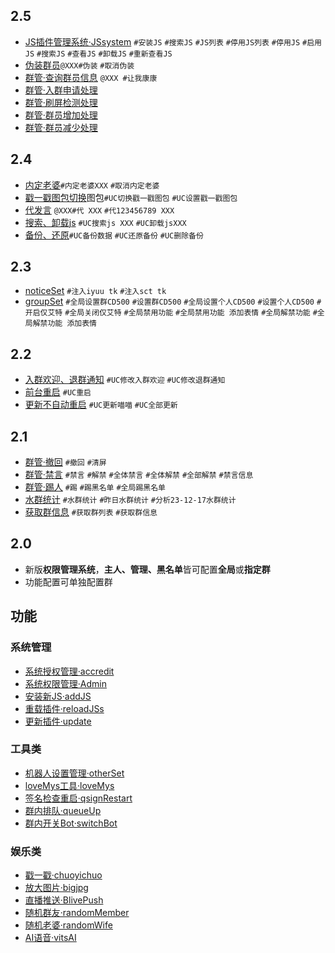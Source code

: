 ## 2.5

- [JS插件管理系统·JSsystem](./apps/JSsystem.js) `#安装JS` `#搜索JS` `#JS列表` `#停用JS列表` `#停用JS` `#启用JS` `#搜索JS` `#查看JS` `#卸载JS` `#重新查看JS`
- [伪装群员](./apps/camouflage.js)`@XXX#伪装` `#取消伪装`
- [群管·查询群员信息](./apps/Event/groupAdmin/memberInfo.js) `@XXX #让我康康`
- [群管·入群申请处理](./apps/Event/groupAdmin/RequestAdd.js)
- [群管·刷屏检测处理](./apps/Event/groupAdmin/floodScreen.js)
- [群管·群员增加处理](./apps/Event/groupAdmin/Increase.js)
- [群管·群员减少处理](./apps/Event/groupAdmin/Decrease.js)

## 2.4

- [内定老婆](./apps/randomWife.js)`#内定老婆XXX` `#取消内定老婆`
- [戳一戳图包切换](./apps/chuoyichuo.js)图包`#UC切换戳一戳图包` `#UC设置戳一戳图包`
- [代发言](./apps/Event/Represent.js) `@XXX#代 XXX` `#代123456789 XXX`
- [搜索、卸载js](./apps/addJS.js) `#UC搜索js XXX` `#UC卸载jsXXX`
- [备份、还原](./apps/BackupRestore.js)`#UC备份数据` `#UC还原备份` `#UC删除备份`

## 2.3

- [noticeSet](./apps/noticeSet.js) `#注入iyuu tk` `#注入sct tk`
- [groupSet](./apps/groupSet.js) `#全局设置群CD500` `#设置群CD500` `#全局设置个人CD500` `#设置个人CD500` `#开启仅艾特` `#全局关闭仅艾特` `#全局禁用功能` `#全局禁用功能 添加表情` `#全局解禁功能` `#全局解禁功能 添加表情`

## 2.2

- [入群欢迎、退群通知](./apps/Event/groupAdmin/WM.js) `#UC修改入群欢迎` `#UC修改退群通知`
- [前台重启](./apps/restart.js) `#UC重启`
- [更新不自动重启](./apps/update.js) `#UC更新喵喵` `#UC全部更新`

## 2.1

- [群管·撤回](./apps/Event/groupAdmin/recall.js) `#撤回` `#清屏`
- [群管·禁言](./apps/Event/groupAdmin/mute.js) `#禁言` `#解禁` `#全体禁言` `#全体解禁` `#全部解禁` `#禁言信息`
- [群管·踢人](./apps/Event/groupAdmin/kick.js) `#踢` `#踢黑名单` `#全局踢黑名单`
- [水群统计](./apps/sqtj.js) `#水群统计` `#昨日水群统计` `#分析23-12-17水群统计`
- [获取群信息](./apps/Event/groupAdmin/groupInfo.js) `#获取群列表` `#获取群信息`

## 2.0

- 新版**权限管理系统**，**主人、管理、黑名单**皆可配置**全局**或**指定群**
- 功能配置可单独配置群

## 功能

### 系统管理

- [系统授权管理·accredit](./apps/accredit.js)
- [系统权限管理·Admin](./apps/Admin.js)
- [安装新JS·addJS](./apps/addJS.js)
- [重载插件·reloadJSs](./apps/reloadJSs.js)
- [更新插件·update](./apps/update.js)

### 工具类

- [机器人设置管理·otherSet](./apps/otherSet.js)
- [loveMys工具·loveMys](./apps/loveMys.js)
- [签名检查重启·qsignRestart](./apps/qsignRestart.js)
- [群内排队·queueUp](./apps/queueUp.js)
- [群内开关Bot·switchBot](./apps/switchBot.js)

### 娱乐类

- [戳一戳·chuoyichuo](./apps/chuoyichuo.js)
- [放大图片·bigjpg](./apps/bigjpg.js)
- [直播推送·BlivePush](./apps/BlivePush.js)
- [随机群友·randomMember](./apps/randomMember.js)
- [随机老婆·randomWife](./apps/randomWife.js)
- [AI语音·vitsAI](./apps/vitsAI.js)
